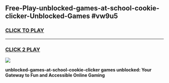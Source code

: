
## Free-Play-unblocked-games-at-school-cookie-clicker-Unblocked-Games #vw9u5
<h3>
<a href="https://news.freeplayer.one?title=unblocked-games-at-school-cookie-clicker&ref=8M">CLICK TO PLAY</a></h3>
<hr>

<h3>
<a href="https://news.freeplayer.one?title=unblocked-games-at-school-cookie-clicker&ref=8M">CLICK 2 PLAY</a>
  
</h3>

<a href="https://news.freeplayer.one?title=unblocked-games-at-school-cookie-clicker&ref=8M"><img src="https://clearcache.store/games.png"></a>


**unblocked-games-at-school-cookie-clicker games unblocked: Your Gateway to Fun and Accessible Online Gaming**
